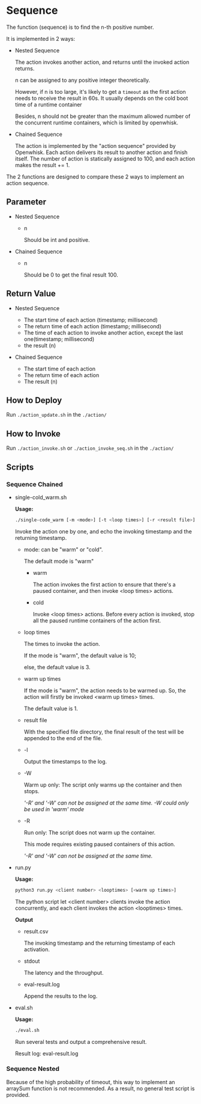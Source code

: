 # Sequence
The function (sequence) is to find the n-th positive number.

It is implemented in 2 ways:
* Nested Sequence 

    The action invokes another action, and returns until the invoked action returns.

    n can be assigned to any positive integer theoretically. 
    
    However, if n is too large, it's likely to get a `timeout` as the first action needs to receive the result in 60s. It usually depends on the cold boot time of a runtime container

    Besides, n should not be greater than the maximum allowed number of the concurrent runtime containers, which is limited by openwhisk.    


* Chained Sequence

    The action is implemented by the "action sequence" provided by Openwhisk. Each action delivers its result to another action and finish itself.
    The number of action is statically assigned to 100, and each action makes the result += 1. 

The 2 functions are designed to compare these 2 ways to implement an action sequence.
## Parameter
* Nested Sequence
    * n

        Should be int and positive.
* Chained Sequence
    * n

        Should be 0 to get the final result 100.

## Return Value
* Nested Sequence 
    * The start time of each action (timestamp; millisecond)
    * The return time of each action (timestamp; millisecond)
    * The time of each action to invoke another action, except the last one(timestamp; millisecond)
    * the result (n)

* Chained Sequence
    * The start time of each action
    * The return time of each action
    * The result (n)
## How to Deploy
Run `./action_update.sh` in the `./action/`

## How to Invoke
Run `./action_invoke.sh` or `./action_invoke_seq.sh` in the `./action/`

## Scripts 
### Sequence Chained
* single-cold_warm.sh
    
    **Usage:** 
    ```bash
    ./single-code_warm [-m <mode>] [-t <loop times>] [-r <result file>] [-w <warm up times>] [-l] 
    ```
    Invoke the action one by one, and echo the invoking timestamp and the returning timestamp.

    * mode: can be "warm" or "cold". 
    
      The default mode is "warm"
    
      * warm

        The action invokes the first action to ensure that there's a paused container, and then invoke \<loop times> actions.

      * cold
    
        Invoke \<loop times> actions. Before every action is invoked, stop all the paused runtime containers of the action first.

    * loop times

      The times to invoke the action.

      If the mode is "warm", the default value is 10; 
      
      else, the default value is 3.

    * warm up times

      If the mode is "warm", the action needs to be warmed up. So, the action will firstly be invoked \<warm up times> times.

      The default value is 1.

    * result file

      With the specified file directory, the final result of the test will be appended to the end of the file.
    
    * -l
      
      Output the timestamps to the log.

    * -W

      Warm up only:
      The script only warms up the container and then stops.
      
      *'-R' and '-W' can not be assigned at the same time. -W could only be used in 'warm' mode*

    * -R
      
      Run only:
      The script does not warm up the container.

      This mode requires existing paused containers of this action.

      *'-R' and '-W' can not be assigned at the same time.*

* run.py

    **Usage:**
    ``` bash
    python3 run.py <client number> <looptimes> [<warm up times>]
    ```

    The python script let \<client number> clients invoke the action concurrently, and each client invokes the action \<looptimes> times.
    
    **Output**
    * result.csv

        The invoking timestamp and the returning timestamp of each activation.
    
    * stdout
        
        The latency and the throughput.

    * eval-result.log

        Append the results to the log.

* eval.sh

    **Usage:**
    ``` bash
    ./eval.sh
    ```
    Run several tests and output a comprehensive result.

    Result log: eval-result.log

### Sequence Nested
Because of the high probability of timeout, this way to implement an arraySum function is not recommended. As a result, no general test script is provided.